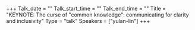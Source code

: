 +++
Talk_date = ""
Talk_start_time = ""
Talk_end_time = ""
Title = "KEYNOTE: The curse of "common knowledge": communicating for clarity and inclusivity"
Type = "talk"
Speakers = ["yulan-lin"]
+++


